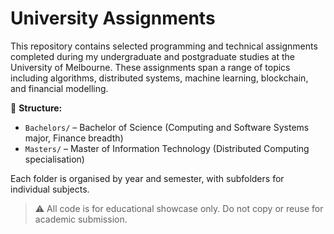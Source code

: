 # University Assignments

This repository contains selected programming and technical assignments completed during my undergraduate and postgraduate studies at the University of Melbourne. These assignments span a range of topics including algorithms, distributed systems, machine learning, blockchain, and financial modelling.

📁 **Structure:**
- `Bachelors/` – Bachelor of Science (Computing and Software Systems major, Finance breadth)
- `Masters/` – Master of Information Technology (Distributed Computing specialisation)

Each folder is organised by year and semester, with subfolders for individual subjects.

> ⚠️ All code is for educational showcase only. Do not copy or reuse for academic submission.
